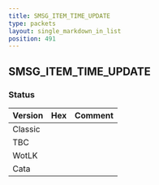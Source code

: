 ```yaml
---
title: SMSG_ITEM_TIME_UPDATE
type: packets
layout: single_markdown_in_list
position: 491
---
```


## SMSG_ITEM_TIME_UPDATE

### Status

Version | Hex | Comment
---------- | ---------- | ---------- 
Classic |  |  
TBC |  |  
WotLK |  |  
Cata |  |  
